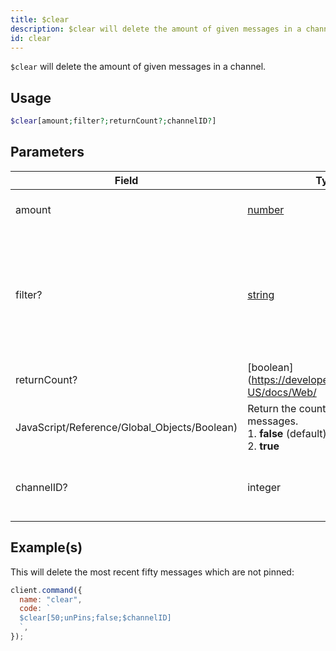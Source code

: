 ```yaml
---
title: $clear
description: $clear will delete the amount of given messages in a channel.
id: clear
---
```


`$clear` will delete the amount of given messages in a channel.

## Usage

```php
$clear[amount;filter?;returnCount?;channelID?]
```

## Parameters

| Field                                        | Type                                                                                              | Description                                                                                                                          | Required |
| -------------------------------------------- | ------------------------------------------------------------------------------------------------- | ------------------------------------------------------------------------------------------------------------------------------------ | :------: |
| amount                                       | [number](https://developer.mozilla.org/en-US/docs/Web/JavaScript/Reference/Global_Objects/Number) | Amount of messages to delete.                                                                                                        |   true   |
| filter?                                      | [string](https://developer.mozilla.org/en-US/docs/Web/JavaScript/Reference/Global_Objects/String) | Filter of messages which are to delete. <br /> 1. **everyone** (default) <br /> 2. **unPins** <br /> 3. **bot** <br /> 4. **userID** |  false   |
| returnCount?                                 | [boolean](https://developer.mozilla.org/en-US/docs/Web/                                           |
| JavaScript/Reference/Global_Objects/Boolean) | Return the count of deleted messages. <br /> 1. **false** (default) <br /> 2. **true**            | false                                                                                                                                |
| channelID?                                   | integer                                                                                           | In which channel the permissions shall be deleted.                                                                                   |  false   |

## Example(s)

This will delete the most recent fifty messages which are not pinned:

```javascript
client.command({
  name: "clear",
  code: `
  $clear[50;unPins;false;$channelID]
  `,
});
```
